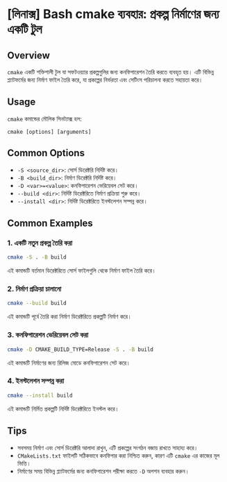 # [লিনাক্স] Bash cmake ব্যবহার: প্রকল্প নির্মাণের জন্য একটি টুল

## Overview
`cmake` একটি শক্তিশালী টুল যা সফটওয়্যার প্রকল্পগুলির জন্য কনফিগারেশন তৈরি করতে ব্যবহৃত হয়। এটি বিভিন্ন প্ল্যাটফর্মের জন্য নির্মাণ ফাইল তৈরি করে, যা প্রকল্পের নির্ভরতা এবং সেটিংস পরিচালনা করতে সহায়তা করে।

## Usage
`cmake` কমান্ডের মৌলিক সিনট্যাক্স হল:

```
cmake [options] [arguments]
```

## Common Options
- `-S <source_dir>`: সোর্স ডিরেক্টরি নির্দিষ্ট করে।
- `-B <build_dir>`: নির্মাণ ডিরেক্টরি নির্দিষ্ট করে।
- `-D <var>=<value>`: কনফিগারেশন ভেরিয়েবল সেট করে।
- `--build <dir>`: নির্দিষ্ট ডিরেক্টরিতে নির্মাণ প্রক্রিয়া শুরু করে।
- `--install <dir>`: নির্দিষ্ট ডিরেক্টরিতে ইনস্টলেশন সম্পন্ন করে।

## Common Examples
### 1. একটি নতুন প্রকল্প তৈরি করা
```bash
cmake -S . -B build
```
এই কমান্ডটি বর্তমান ডিরেক্টরিতে সোর্স ফাইলগুলি থেকে নির্মাণ ফাইল তৈরি করে।

### 2. নির্মাণ প্রক্রিয়া চালানো
```bash
cmake --build build
```
এই কমান্ডটি পূর্বে তৈরি করা নির্মাণ ডিরেক্টরিতে প্রকল্পটি নির্মাণ করে।

### 3. কনফিগারেশন ভেরিয়েবল সেট করা
```bash
cmake -D CMAKE_BUILD_TYPE=Release -S . -B build
```
এই কমান্ডটি নির্মাণের জন্য রিলিজ মোডে কনফিগারেশন সেট করে।

### 4. ইনস্টলেশন সম্পন্ন করা
```bash
cmake --install build
```
এই কমান্ডটি নির্মিত প্রকল্পটি নির্দিষ্ট ডিরেক্টরিতে ইনস্টল করে।

## Tips
- সবসময় নির্মাণ এবং সোর্স ডিরেক্টরি আলাদা রাখুন, এটি প্রকল্পের সংগঠন বজায় রাখতে সাহায্য করে।
- `CMakeLists.txt` ফাইলটি সঠিকভাবে কনফিগার করা নিশ্চিত করুন, কারণ এটি `cmake` এর কাজের মূল ভিত্তি।
- নির্মাণের সময় বিভিন্ন প্ল্যাটফর্মের জন্য কনফিগারেশন পরীক্ষা করতে `-D` অপশন ব্যবহার করুন।